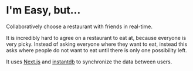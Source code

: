 # I'm Easy, but...

Collaboratively choose a restaurant with friends in real-time.

It is incredibly hard to agree on a restaurant to eat at, because everyone is very picky. Instead of asking everyone where they want to eat, instead this asks where people do not want to eat until there is only one possibility left.

It uses [Next.js](https://nextjs.org/) and [instantdb](https://www.instantdb.com/) to synchronize the data between users.
